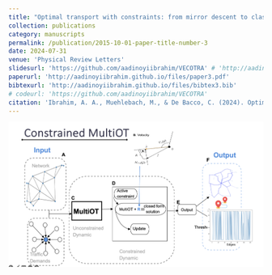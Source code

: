 ```yaml
---
title: "Optimal transport with constraints: from mirror descent to classical mechanics"
collection: publications
category: manuscripts
permalink: /publication/2015-10-01-paper-title-number-3
date: 2024-07-31
venue: 'Physical Review Letters'
slidesurl: 'https://github.com/aadinoyiibrahim/VECOTRA' # 'http://aadinoyiibrahim.github.io/files/slides3.pdf'
paperurl: 'http://aadinoyiibrahim.github.io/files/paper3.pdf'
bibtexurl: 'http://aadinoyiibrahim.github.io/files/bibtex3.bib'
# codeurl: 'https://github.com/aadinoyiibrahim/VECOTRA'
citation: 'Ibrahim, A. A., Muehlebach, M., & De Bacco, C. (2024). Optimal transport with constraints: from mirror descent to classical mechanics. Physical Review Letters, 133(5), 057401.'
---
```


![Main figure for the paper](/images/constr_multiot.png)
